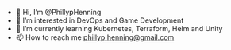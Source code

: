 - 👋 Hi, I’m @PhillypHenning
- 👀 I’m interested in DevOps and Game Development
- 🌱 I’m currently learning Kubernetes, Terraform, Helm and Unity
- 📫 How to reach me phillyp.henning@gmail.com

<!---
PhillypHenning/PhillypHenning is a ✨ special ✨ repository because its `README.md` (this file) appears on your GitHub profile.
You can click the Preview link to take a look at your changes.
--->

